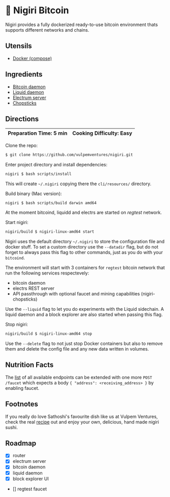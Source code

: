 # 🍣 Nigiri Bitcoin

Nigiri provides a fully dockerized ready-to-use bitcoin environment thats supports different networks and chains.

## Utensils

* [Docker (compose)](https://docs.docker.com/compose/)

## Ingredients

* [Bitcoin daemon](https://bitcoin.org/en/bitcoin-core/)
* [Liquid daemon](https://blockstream.com/liquid/)
* [Electrum server](https://github.com/Blockstream/electrs)
* [Chopsticks](https://github.com/vulpemventures/nigiri-chopsticks)

## Directions

| Preparation Time: 5 min  | Cooking Difficulty: Easy |
| --- | --- |

Clone the repo:

```bash
$ git clone https://github.com/vulpemventures/nigiri.git
```

Enter project directory and install dependencies:

```bash
nigiri $ bash scripts/install
```

This will create `~/.nigiri` copying there the `cli/resources/` directory.

Build binary (Mac version):
```
nigiri $ bash scripts/build darwin amd64
```

At the moment bitcoind, liquidd and electrs are started on *regtest* network.

Start nigiri:

```bash
nigiri/build $ nigiri-linux-amd64 start
```

Nigiri uses the default directory `~/.nigiri` to store the configuration file and docker stuff.
To set a custom directory use the `--datadir` flag, but do not forget to always pass this flag to other commands, just as you do with your `bitcoind`.  

The environment will start with 3 containers for `regtest` bitcoin network that run the following services respectevely:

* bitcoin daemon
* electrs REST server
* API passthrough with optional faucet and mining capabilities (nigiri-chopsticks)

Use the `--liquid` flag to let you do experiments with the Liquid sidechain. A liquid daemon and a block explorer
are also started when passing this flag.

Stop nigiri:

```bash
nigiri/build $ nigiri-linux-amd64 stop
```

Use the `--delete` flag to not just stop Docker containers but also to remove them and delete the config file and any new data written in volumes.

## Nutrition Facts

The [list](https://github.com/blockstream/esplora/blob/master/API.md) of all available endpoints can be extended with one more `POST /faucet` which expects a body `{ "address": <receiving_address> }` by enabling faucet.

## Footnotes

If you really do love Sathoshi's favourite dish like us at Vulpem Ventures, check the real [recipe](https://www.allrecipes.com/recipe/228952/nigiri-sushi/) out and enjoy your own, delicious, hand made nigiri sushi.

## Roadmap

- [x] router
- [x] electrum server
- [x] bitcoin daemon
- [x] liquid daemon
- [x] block explorer UI
- [] regtest faucet
